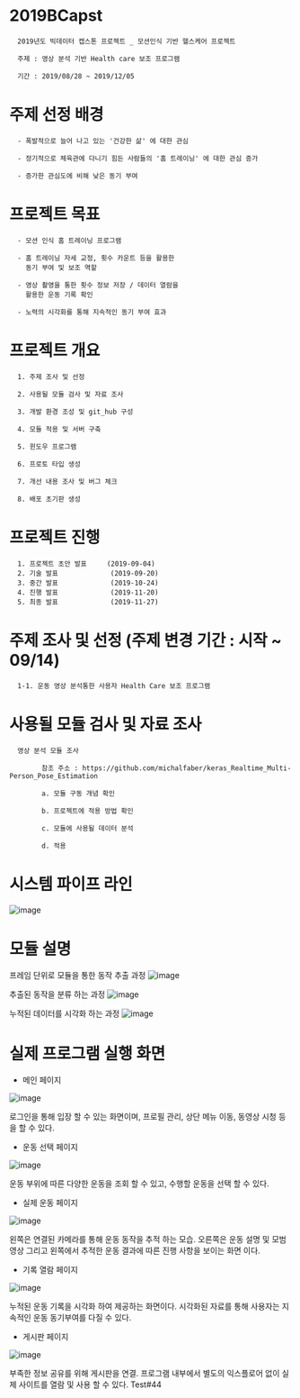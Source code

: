 # 2019BCapst

      2019년도 빅데이터 캡스톤 프로젝트 _ 모션인식 기반 헬스케어 프로젝트

      주제 : 영상 분석 기반 Health care 보조 프로그램

      기간 : 2019/08/28 ~ 2019/12/05
      
# 주제 선정 배경
      - 폭발적으로 늘어 나고 있는 '건강한 삶' 에 대한 관심
      
      - 정기적으로 체육관에 다니기 힘든 사람들의 '홈 트레이닝' 에 대한 관심 증가
      
      - 증가한 관심도에 비해 낮은 동기 부여
      
# 프로젝트 목표
      - 모션 인식 홈 트레이닝 프로그램
      
      - 홈 트레이닝 자세 교정, 횟수 카운트 등을 활용한
        동기 부여 및 보조 역할
        
      - 영상 촬영을 통한 횟수 정보 저장 / 데이터 열람을 
        활용한 운동 기록 확인
        
      - 노력의 시각화를 통해 지속적인 동기 부여 효과

# 프로젝트 개요 

      1. 주제 조사 및 선정

      2. 사용될 모듈 검사 및 자료 조사

      3. 개발 환경 조성 및 git_hub 구성

      4. 모듈 적용 및 서버 구축
      
      5. 윈도우 프로그램 

      6. 프로토 타입 생성

      7. 개선 내용 조사 및 버그 체크

      8. 배포 초기판 생성
      
# 프로젝트 진행
      
      1. 프로젝트 초안 발표     (2019-09-04)
      2. 기술 발표             (2019-09-20)
      3. 중간 발표             (2019-10-24)
      4. 진행 발표             (2019-11-20)
      5. 최종 발표             (2019-11-27)
      
# 주제 조사 및 선정 (주제 변경 기간 : 시작 ~ 09/14)
      
      1-1. 운동 영상 분석통한 사용자 Health Care 보조 프로그램


# 사용될 모듈 검사 및 자료 조사

      영상 분석 모듈 조사

            참조 주소 : https://github.com/michalfaber/keras_Realtime_Multi-Person_Pose_Estimation

            a. 모듈 구동 개념 확인

            b. 프로젝트에 적용 방법 확인

            c. 모듈에 사용될 데이터 분석

            d. 적용
                  
 # 시스템 파이프 라인
 ![image](https://user-images.githubusercontent.com/43035696/70235190-c3308100-17a5-11ea-936d-63138c77dc29.png)
 
 # 모듈 설명
 프레임 단위로 모듈을 통한 동작 추출 과정
 ![image](https://user-images.githubusercontent.com/43035696/70235862-22db5c00-17a7-11ea-8bf6-c0dbde6b7560.png)
 
 추출된 동작을 분류 하는 과정
 ![image](https://user-images.githubusercontent.com/43035696/70235970-561deb00-17a7-11ea-821d-7e523fc92e32.png)
 
 누적된 데이터를 시각화 하는 과정
 ![image](https://user-images.githubusercontent.com/43035696/70236018-6fbf3280-17a7-11ea-9dd4-046003657437.png)
 
 # 실제 프로그램 실행 화면
 - 메인 페이지
 
 ![image](https://user-images.githubusercontent.com/43035696/71675514-405d0f00-2dc1-11ea-93f9-ff53ae3a0cf9.png)
 
 로그인을 통해 입장 할 수 있는 화면이며, 프로필 관리, 상단 메뉴 이동, 동영상 시청 등을 할 수 있다.
 
 
 - 운동 선택 페이지
 
 ![image](https://user-images.githubusercontent.com/43035696/71675604-79957f00-2dc1-11ea-8adf-e06c275efc02.png)
 
 운동 부위에 따른 다양한 운동을 조회 할 수 있고, 수행할 운동을 선택 할 수 있다.
 
 
 - 실제 운동 페이지
 
 ![image](https://user-images.githubusercontent.com/43035696/71675671-a0ec4c00-2dc1-11ea-8156-6de6948cad89.png)
 
 왼쪽은 연결된 카메라를 통해 운동 동작을 추적 하는 모습.
 오른쪽은 운동 설명 및 모범 영상 그리고 왼쪽에서 추적한 운동 결과에 따른 진행 사항을 보이는 화면 이다.
 
 
 - 기록 열람 페이지
 
 ![image](https://user-images.githubusercontent.com/43035696/71675772-e0b33380-2dc1-11ea-92db-27793d560e4c.png)
 
 누적된 운동 기록을 시각화 하여 제공하는 화면이다. 
 시각화된 자료를 통해 사용자는 지속적인 운동 동기부여를 다질 수 있다.
 
 
 - 게시판 페이지
 
 ![image](https://user-images.githubusercontent.com/43035696/71675826-06403d00-2dc2-11ea-9fb6-2f00869d290e.png)
 
 부족한 정보 공유를 위해 게시판을 연결.
 프로그램 내부에서 별도의 익스플로어 없이 실제 사이트를 열람 및 사용 할 수 있다.
Test#44
